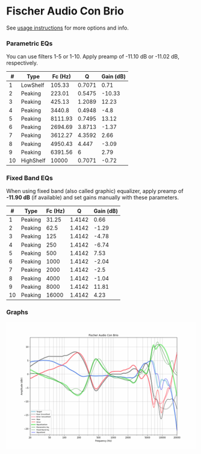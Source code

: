 # Fischer Audio Con Brio
See [usage instructions](https://github.com/jaakkopasanen/AutoEq#usage) for more options and info.

### Parametric EQs
You can use filters 1-5 or 1-10. Apply preamp of -11.10 dB or -11.02 dB, respectively.

|   # | Type      |   Fc (Hz) |      Q |   Gain (dB) |
|-----|-----------|-----------|--------|-------------|
|   1 | LowShelf  |    105.33 | 0.7071 |        0.71 |
|   2 | Peaking   |    223.01 | 0.5475 |      -10.33 |
|   3 | Peaking   |    425.13 | 1.2089 |       12.23 |
|   4 | Peaking   |   3440.8  | 0.4948 |       -4.8  |
|   5 | Peaking   |   8111.93 | 0.7495 |       13.12 |
|   6 | Peaking   |   2694.69 | 3.8713 |       -1.37 |
|   7 | Peaking   |   3612.27 | 4.3592 |        2.66 |
|   8 | Peaking   |   4950.43 | 4.447  |       -3.09 |
|   9 | Peaking   |   6391.56 | 6      |        2.79 |
|  10 | HighShelf |  10000    | 0.7071 |       -0.72 |

### Fixed Band EQs
When using fixed band (also called graphic) equalizer, apply preamp of **-11.90 dB** (if available) and set gains manually with these parameters.

|   # | Type    |   Fc (Hz) |      Q |   Gain (dB) |
|-----|---------|-----------|--------|-------------|
|   1 | Peaking |     31.25 | 1.4142 |        0.66 |
|   2 | Peaking |     62.5  | 1.4142 |       -1.29 |
|   3 | Peaking |    125    | 1.4142 |       -4.78 |
|   4 | Peaking |    250    | 1.4142 |       -6.74 |
|   5 | Peaking |    500    | 1.4142 |        7.53 |
|   6 | Peaking |   1000    | 1.4142 |       -2.04 |
|   7 | Peaking |   2000    | 1.4142 |       -2.5  |
|   8 | Peaking |   4000    | 1.4142 |       -1.04 |
|   9 | Peaking |   8000    | 1.4142 |       11.81 |
|  10 | Peaking |  16000    | 1.4142 |        4.23 |

### Graphs
![](./Fischer%20Audio%20Con%20Brio.png)
